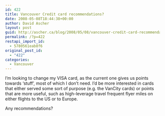 ```yaml
---
id: 422
title: Vancouver Credit card recommendations?
date: 2008-05-08T18:44:38+00:00
author: David Ascher
layout: post
guid: http://ascher.ca/blog/2008/05/08/vancouver-credit-card-recommendations/
permalink: /?p=422
restapi_import_id:
  - 5780561eab8f6
original_post_id:
  - "422"
categories:
  - Vancouver
---
```

I&#8217;m looking to change my VISA card, as the current one gives us points towards &#8216;stuff&#8217;, most of which I don&#8217;t need. I&#8217;d be more interested in cards that either served some sort of purpose (e.g. the VanCity cards) or points that are more useful, such as high-leverage travel frequent flyer miles on either flights to the US or to Europe.

Any recommendations?